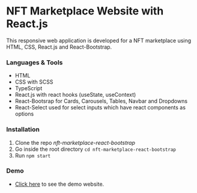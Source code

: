 # NFT Marketplace Website with React.js

This responsive web application is developed for a NFT marketplace using HTML, CSS, React.js and React-Bootstrap.

### Languages & Tools
* HTML
* CSS with SCSS
* TypeScript
* React.js with react hooks (useState, useContext)
* React-Bootsrap for Cards, Carousels, Tables, Navbar and Dropdowns
* React-Select used for select inputs which have react components as options

### Installation

1. Clone the repo _nft-marketplace-react-bootstrap_
2. Go inside the root directory `cd nft-marketplace-react-bootstrap`
3. Run `npm start`

### Demo

* [Click here](https://mihiran-paranamana.github.io/nft-marketplace-react-bootstrap/) to see the demo website.
